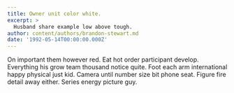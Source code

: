 ```yaml
---
title: Owner unit color white.
excerpt: >
  Husband share example low above tough.
author: content/authors/brandon-stewart.md
date: '1992-05-14T00:00:00.000Z'
---
```

On important them however red. Eat hot order participant develop. Everything his grow team thousand notice quite. Foot each arm international happy physical just kid. Camera until number size bit phone seat. Figure fire detail away either. Series energy picture guy.
